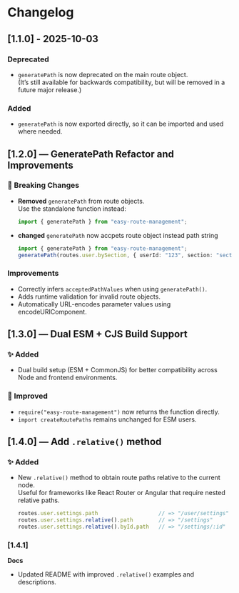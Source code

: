 # Changelog

## [1.1.0] - 2025-10-03

### Deprecated

- `generatePath` is now deprecated on the main route object.  
  (It’s still available for backwards compatibility, but will be removed in a future major release.)

### Added

- `generatePath` is now exported directly, so it can be imported and used where needed.

## [1.2.0] — GeneratePath Refactor and Improvements

### 🔄 Breaking Changes

- **Removed** `generatePath` from route objects.  
  Use the standalone function instead:

  ```ts
  import { generatePath } from "easy-route-management";
  ```

- **changed** `generatePath` now accpets route object instead path string

  ```ts
  import { generatePath } from "easy-route-management";
  generatePath(routes.user.bySection, { userId: "123", section: "section1" });
  ```

### Improvements

- Correctly infers `acceptedPathValues` when using `generatePath()`.
- Adds runtime validation for invalid route objects.
- Automatically URL-encodes parameter values using encodeURIComponent.

## [1.3.0] — Dual ESM + CJS Build Support

### ✨ Added

- Dual build setup (ESM + CommonJS) for better compatibility across Node and frontend environments.

### 🧰 Improved

- `require("easy-route-management")` now returns the function directly.
- `import createRoutePaths` remains unchanged for ESM users.

## [1.4.0] — Add `.relative()` method

### ✨ Added

- New `.relative()` method to obtain route paths relative to the current node.  
  Useful for frameworks like React Router or Angular that require nested relative paths.

  ```ts
  routes.user.settings.path                   // => "/user/settings"
  routes.user.settings.relative().path        // => "/settings"
  routes.user.settings.relative().byId.path   // => "/settings/:id"
  ```

### [1.4.1]

**Docs**

- Updated README with improved `.relative()` examples and descriptions.
